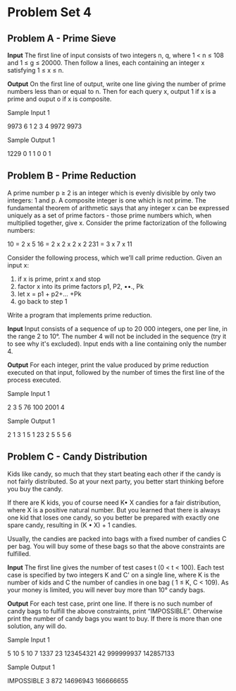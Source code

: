# Problem Set 4

## Problem A - Prime Sieve

**Input**
The first line of input consists of two integers n, q, where 1 < n ≤ 108 and 1 ≤ g ≤ 20000. Then follow a lines, each containing an integer x satisfying
1 ≤ x ≤ n.

**Output**
On the first line of output, write one line giving the number of prime numbers less than or equal to n. Then for each query x, output 1 if x is a prime and ouput o if x is composite.


Sample Input 1

9973 6
1
2
3
4
9972
9973

Sample Output 1

1229
0
1
1
0
0
1


## Problem B - Prime Reduction

A prime number p ≥ 2 is an integer which is evenly divisible by only two integers: 1 and p. A composite integer is one which is not prime. The fundamental theorem of arithmetic says that any integer x can be expressed uniquely as a set of prime factors - those prime numbers which, when multiplied together, give x. Consider the prime factorization of the following numbers:

10 = 2 x 5
16 = 2 x 2 x 2 x 2
231 = 3 x 7 x 11

Consider the following process, which we’ll call prime reduction. Given an input x:

1. if x is prime, print x and stop
2. factor x into its prime factors p1, P2, ••., Pk
3. let x = p1 + p2+... +Pk
4. go back to step 1

Write a program that implements prime reduction.

**Input**
Input consists of a sequence of up to 20 000 integers, one per line, in the range 2 to 10°. The number 4 will not be included in the sequence (try it to see why it's excluded). Input ends with a line containing only the number 4.

**Output**
For each integer, print the value produced by prime reduction executed on that input, followed by the number of times the first line of the process executed.

Sample Input 1

2
3
5
76
100
2001
4

Sample Output 1

2 1
3 1
5 1
23 2
5 5
5 6

## Problem C - Candy Distribution

Kids like candy, so much that they start beating each other if the candy is not fairly distributed. So at your next party, you better start thinking before you buy the candy.

If there are K kids, you of course need K• X candies for a fair distribution, where X is a positive natural number. But you learned that there is always one kid that loses one candy, so you better be prepared with exactly one spare candy, resulting in (K • X) + 1 candies.

Usually, the candies are packed into bags with a fixed number of candies C per bag. You will buy some of these bags so that the above constraints are fulfilled.

**Input**
The first line gives the number of test cases t (0 < t < 100). Each test case is specified by two integers K and C' on a single line, where K is the number of kids and C the number of candies in one bag ( 1 ≤ K, C < 109). As your money is limited, you will never buy more than 10° candy bags.

**Output**
For each test case, print one line. If there is no such number of candy bags to fulfill the above constraints, print “IMPOSSIBLE”. Otherwise print the number of candy bags you want to buy. If there is more than one solution, any will do.

Sample Input 1

5
10 5
10 7
1337 23
123454321 42
999999937 142857133

Sample Output 1

IMPOSSIBLE
3
872
14696943
166666655
